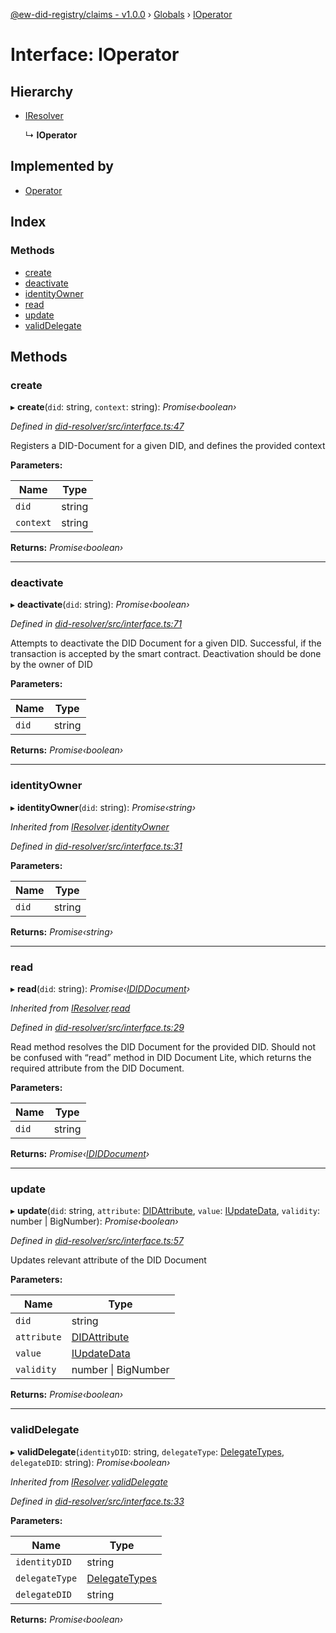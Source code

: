 [@ew-did-registry/claims - v1.0.0](../README.md) › [Globals](../globals.md) › [IOperator](ioperator.md)

# Interface: IOperator

## Hierarchy

* [IResolver](iresolver.md)

  ↳ **IOperator**

## Implemented by

* [Operator](../classes/operator.md)

## Index

### Methods

* [create](ioperator.md#create)
* [deactivate](ioperator.md#deactivate)
* [identityOwner](ioperator.md#identityowner)
* [read](ioperator.md#read)
* [update](ioperator.md#update)
* [validDelegate](ioperator.md#validdelegate)

## Methods

###  create

▸ **create**(`did`: string, `context`: string): *Promise‹boolean›*

*Defined in [did-resolver/src/interface.ts:47](https://github.com/energywebfoundation/ew-did-registry/blob/ff7b2ca/packages/did-resolver/src/interface.ts#L47)*

Registers a DID-Document for a given DID, and defines the provided context

**Parameters:**

Name | Type |
------ | ------ |
`did` | string |
`context` | string |

**Returns:** *Promise‹boolean›*

___

###  deactivate

▸ **deactivate**(`did`: string): *Promise‹boolean›*

*Defined in [did-resolver/src/interface.ts:71](https://github.com/energywebfoundation/ew-did-registry/blob/ff7b2ca/packages/did-resolver/src/interface.ts#L71)*

Attempts to deactivate the DID Document for a given DID.
Successful, if the transaction is accepted by the smart contract.
Deactivation should be done by the owner of DID

**Parameters:**

Name | Type |
------ | ------ |
`did` | string |

**Returns:** *Promise‹boolean›*

___

###  identityOwner

▸ **identityOwner**(`did`: string): *Promise‹string›*

*Inherited from [IResolver](iresolver.md).[identityOwner](iresolver.md#identityowner)*

*Defined in [did-resolver/src/interface.ts:31](https://github.com/energywebfoundation/ew-did-registry/blob/ff7b2ca/packages/did-resolver/src/interface.ts#L31)*

**Parameters:**

Name | Type |
------ | ------ |
`did` | string |

**Returns:** *Promise‹string›*

___

###  read

▸ **read**(`did`: string): *Promise‹[IDIDDocument](ididdocument.md)›*

*Inherited from [IResolver](iresolver.md).[read](iresolver.md#read)*

*Defined in [did-resolver/src/interface.ts:29](https://github.com/energywebfoundation/ew-did-registry/blob/ff7b2ca/packages/did-resolver/src/interface.ts#L29)*

Read method resolves the DID Document for the provided DID.
Should not be confused with “read” method in DID Document Lite,
which returns the required attribute from the DID Document.

**Parameters:**

Name | Type |
------ | ------ |
`did` | string |

**Returns:** *Promise‹[IDIDDocument](ididdocument.md)›*

___

###  update

▸ **update**(`did`: string, `attribute`: [DIDAttribute](../enums/didattribute.md), `value`: [IUpdateData](iupdatedata.md), `validity`: number | BigNumber): *Promise‹boolean›*

*Defined in [did-resolver/src/interface.ts:57](https://github.com/energywebfoundation/ew-did-registry/blob/ff7b2ca/packages/did-resolver/src/interface.ts#L57)*

Updates relevant attribute of the DID Document

**Parameters:**

Name | Type |
------ | ------ |
`did` | string |
`attribute` | [DIDAttribute](../enums/didattribute.md) |
`value` | [IUpdateData](iupdatedata.md) |
`validity` | number &#124; BigNumber |

**Returns:** *Promise‹boolean›*

___

###  validDelegate

▸ **validDelegate**(`identityDID`: string, `delegateType`: [DelegateTypes](../enums/delegatetypes.md), `delegateDID`: string): *Promise‹boolean›*

*Inherited from [IResolver](iresolver.md).[validDelegate](iresolver.md#validdelegate)*

*Defined in [did-resolver/src/interface.ts:33](https://github.com/energywebfoundation/ew-did-registry/blob/ff7b2ca/packages/did-resolver/src/interface.ts#L33)*

**Parameters:**

Name | Type |
------ | ------ |
`identityDID` | string |
`delegateType` | [DelegateTypes](../enums/delegatetypes.md) |
`delegateDID` | string |

**Returns:** *Promise‹boolean›*
